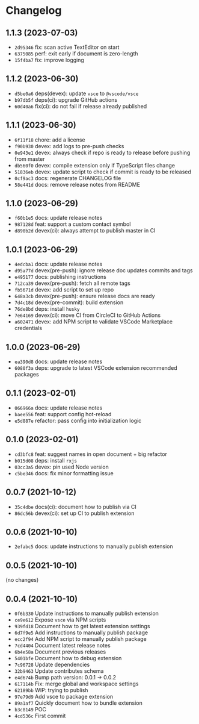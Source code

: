 # Changelog

## 1.1.3 (2023-07-03)

* `2d95346` fix: scan active TextEditor on start
* `6375085` perf: exit early if document is zero-length
* `15f4ba7` fix: improve logging

## 1.1.2 (2023-06-30)

* `d5be0a6` deps(devex): update `vsce` to `@vscode/vsce`
* `b97db5f` deps(ci): upgrade GitHub actions
* `60d40a6` fix(ci): do not fail if release already published

## 1.1.1 (2023-06-30)

* `6f11f18` chore: add a license
* `f90b930` devex: add logs to pre-push checks
* `0e943e1` devex: always check if repo is ready to release before pushing from master
* `db560f0` devex: compile extension only if TypeScript files change
* `51836eb` devex: update script to check if commit is ready to be released
* `0cf9ac3` docs: regenerate CHANGELOG file
* `58e441d` docs: remove release notes from README

## 1.1.0 (2023-06-29)

* `f60b1e5` docs: update release notes
* `987128d` feat: support a custom contact symbol
* `d890b2d` devex(ci): always attempt to publish master in CI

## 1.0.1 (2023-06-29)

* `4edcba1` docs: update release notes
* `d95a77d` devex(pre-push): ignore release doc updates commits and tags
* `e495177` docs: publishing instructions
* `712ca39` devex(pre-push): fetch all remote tags
* `fb5671d` devex: add script to set up repo
* `648a3cb` devex(pre-push): ensure release docs are ready
* `7d4c18d` devex(pre-commit): build extension
* `76de8bd` deps: install `husky`
* `7e64169` devex(ci): move CI from CircleCI to GitHub Actions
* `a602471` devex: add NPM script to validate VSCode Marketplace credentials

## 1.0.0 (2023-06-29)

* `ea390d8` docs: update release notes
* `6080f3a` deps: upgrade to latest VSCode extension recommended packages

## 0.1.1 (2023-02-01)

* `066966a` docs: update release notes
* `baee556` feat: support config hot-reload
* `e5d887e` refactor: pass config into initialization logic

## 0.1.0 (2023-02-01)

* `cd3bfc8` feat: suggest names in open document + big refactor
* `b015d08` deps: install `rxjs`
* `03cc3a5` devex: pin used Node version
* `c5be346` docs: fix minor formatting issue

## 0.0.7 (2021-10-12)

* `35c4dbe` docs(ci): document how to publish via CI
* `86dc56b` devex(ci): set up CI to publish extension

## 0.0.6 (2021-10-10)

* `2efabc5` docs: update instructions to manually publish extension

## 0.0.5 (2021-10-10)

(no changes)

## 0.0.4 (2021-10-10)

* `0f6b330` Update instructions to manually publish extension
* `ce9e612` Expose `vsce` via NPM scripts
* `939fd18` Document how to get latest extension settings
* `6d7f9e5` Add instructions to manually publish package
* `ecc2f94` Add NPM script to manually publish package
* `7cd4404` Document latest release notes
* `6b4e58a` Document previous releases
* `5401bfe` Document how to debug extension
* `7c96728` Update dependencies
* `32b9463` Update contributes schema
* `e4d674b` Bump path version: 0.0.1 -> 0.0.2
* `617114b` Fix: merge global and workspace settings
* `62189bb` WIP: trying to publish
* `97e79d9` Add vsce to package extension
* `89a1af7` Quickly document how to bundle extension
* `b3c8149` POC
* `4cd536c` First commit
